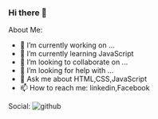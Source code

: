 ### Hi there 👋

About Me:

- 🔭 I’m currently working on ...
- 🌱 I’m currently learning JavaScript
- 👯 I’m looking to collaborate on ...
- 🤔 I’m looking for help with ...
- 💬 Ask me about HTML,CSS,JavaScript
- 📫 How to reach me: linkedin,Facebook

Social: 
![github](https://cdn2.iconfinder.com/data/icons/weird-social-icon-pack/70/linkedin-256.png)

